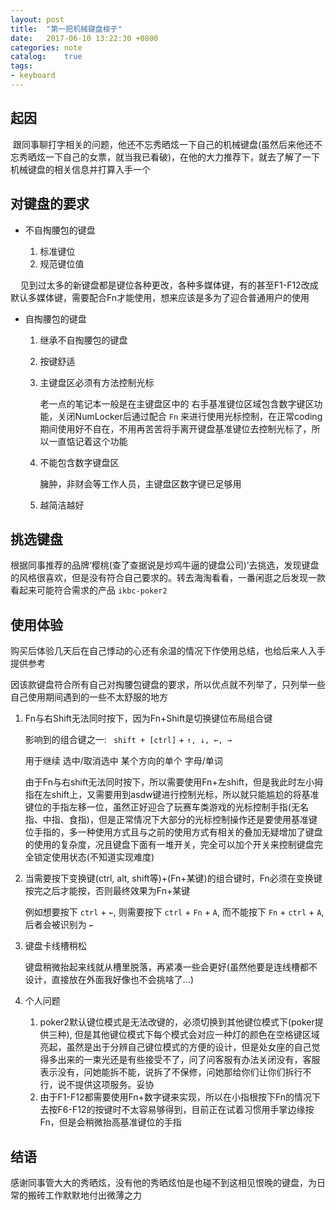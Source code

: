 ```yaml
---
layout: post
title:  "第一把机械键盘梭子"
date:   2017-06-10 13:22:30 +0800
categories: note
catalog:    true
tags: 
- keyboard
---
```


## 起因

  跟同事聊打字相关的问题，他还不忘秀晒炫一下自己的机械键盘(虽然后来他还不忘秀晒炫一下自己的女票，就当我已看破)，在他的大力推荐下，就去了解了一下机械键盘的相关信息并打算入手一个

## 对键盘的要求

- 不自掏腰包的键盘

	1. 标准键位
	2. 规范键位值
	
    	见到过太多的新键盘都是键位各种更改，各种多媒体键，有的甚至F1-F12改成默认多媒体键，需要配合Fn才能使用，想来应该是多为了迎合普通用户的使用

- 自掏腰包的键盘

	1. 继承不自掏腰包的键盘
	2. 按键舒适
	3. 主键盘区必须有方法控制光标
		
		老一点的笔记本一般是在主键盘区中的 右手基准键位区域包含数字键区功能，关闭NumLocker后通过配合 `Fn` 来进行使用光标控制，在正常coding期间使用好不自在，不用再苦苦将手离开键盘基准键位去控制光标了，所以一直惦记着这个功能
		
	4. 不能包含数字键盘区
		
		臃肿，非财会等工作人员，主键盘区数字键已足够用

	5. 越简洁越好

## 挑选键盘

根据同事推荐的品牌‘樱桃(查了查据说是炒鸡牛逼的键盘公司)’去挑选，发现键盘的风格很喜欢，但是没有符合自己要求的。转去海淘看看，一番闲逛之后发现一款看起来可能符合需求的产品 `ikbc-poker2`

## 使用体验

购买后体验几天后在自己悸动的心还有余温的情况下作使用总结，也给后来人入手提供参考

因该款键盘符合所有自己对掏腰包键盘的要求，所以优点就不列举了，只列举一些自己使用期间遇到的一些不太舒服的地方

1. Fn与右Shift无法同时按下，因为Fn+Shift是切换键位布局组合键

	影响到的组合键之一: ` shift + [ctrl]` + `↑, ↓, ←, →`
	
	用于继续 选中/取消选中 某个方向的单个 字母/单词
		
	由于Fn与右shift无法同时按下，所以需要使用Fn+左shift，但是我此时左小拇指在左shift上，又需要用到asdw键进行控制光标，所以就只能尴尬的将基准键位的手指左移一位，虽然正好迎合了玩赛车类游戏的光标控制手指(无名指、中指、食指)，但是正常情况下大部分的光标控制操作还是要使用基准键位手指的，多一种使用方式且与之前的使用方式有相关的叠加无疑增加了键盘的使用的复杂度，况且键盘下面有一堆开关，完全可以加个开关来控制键盘完全锁定使用状态(不知道实现难度)
		
2. 当需要按下变换键(ctrl, alt, shift等)+(Fn+某键)的组合键时，Fn必须在变换键按完之后才能按，否则最终效果为Fn+某键

	例如想要按下 `ctrl` + `←`, 则需要按下 `ctrl` + `Fn` + `A`, 而不能按下 `Fn` + `ctrl` + `A`, 后者会被识别为 `←`
	
3. 键盘卡线槽稍松

	键盘稍微抬起来线就从槽里脱落，再紧凑一些会更好(虽然他要是连线槽都不设计，直接放在外面我好像也不会挑啥了...)
	
4. 个人问题

	1. poker2默认键位模式是无法改键的，必须切换到其他键位模式下(poker提供三种), 但是其他键位模式下每个模式会对应一种灯的颜色在空格键区域亮起，虽然是出于分辨自己键位模式的方便的设计，但是处女座的自己觉得多出来的一束光还是有些接受不了，问了问客服有办法关闭没有，客服表示没有，问她能拆不能，说拆了不保修，问她那给你们让你们拆行不行，说不提供这项服务。妥协
	2. 由于F1-F12都需要使用Fn+数字键来实现，所以在小指根按下Fn的情况下去按F6-F12的按键时不太容易够得到，目前正在试着习惯用手掌边缘按Fn，但是会稍微抬高基准键位的手指

## 结语

感谢同事管大大的秀晒炫，没有他的秀晒炫怕是也碰不到这相见恨晚的键盘，为日常的搬砖工作默默地付出微薄之力
